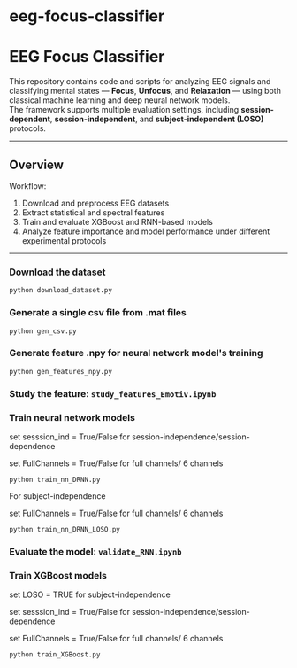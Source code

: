 # eeg-focus-classifier

# EEG Focus Classifier

This repository contains code and scripts for analyzing EEG signals and classifying mental states — **Focus**, **Unfocus**, and **Relaxation** — using both classical machine learning and deep neural network models.  
The framework supports multiple evaluation settings, including **session-dependent**, **session-independent**, and **subject-independent (LOSO)** protocols.

---

## Overview

Workflow:

1. Download and preprocess EEG datasets  
2. Extract statistical and spectral features  
3. Train and evaluate XGBoost and RNN-based models  
4. Analyze feature importance and model performance under different experimental protocols

---

### Download the dataset
```
python download_dataset.py
```

### Generate a single csv file from .mat files
```
python gen_csv.py
```

### Generate feature .npy for neural network model's training
```
python gen_features_npy.py
```

### Study the feature: `study_features_Emotiv.ipynb`


### Train neural network models
set sesssion_ind = True/False for session-independence/session-dependence 

set FullChannels = True/False for full channels/ 6 channels
```
python train_nn_DRNN.py
```
For subject-independence

set FullChannels = True/False for full channels/ 6 channels
```
python train_nn_DRNN_LOSO.py
```

### Evaluate the model: `validate_RNN.ipynb`

### Train XGBoost models
set LOSO = TRUE for subject-independence 

set sesssion_ind = True/False for session-independence/session-dependence 

set FullChannels = True/False for full channels/ 6 channels
```    
python train_XGBoost.py
```



     

